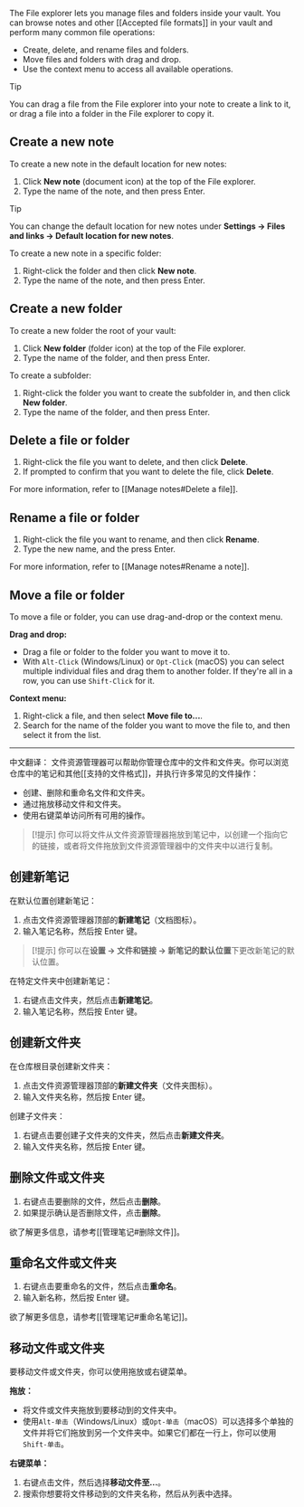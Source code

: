 The File explorer lets you manage files and folders inside your vault. You can browse notes and other [[Accepted file formats]] in your vault and perform many common file operations:

- Create, delete, and rename files and folders.
- Move files and folders with drag and drop.
- Use the context menu to access all available operations.

> [!tip]
> You can drag a file from the File explorer into your note to create a link to it, or drag a file into a folder in the File explorer to copy it.

## Create a new note

To create a new note in the default location for new notes:

1. Click **New note** (document icon) at the top of the File explorer.
2. Type the name of the note, and then press Enter.

> [!tip]
> You can change the default location for new notes under **Settings → Files and links → Default location for new notes**.

To create a new note in a specific folder:

1. Right-click the folder and then click **New note**.
2. Type the name of the note, and then press Enter.

## Create a new folder

To create a new folder the root of your vault:

1. Click **New folder** (folder icon) at the top of the File explorer.
2. Type the name of the folder, and then press Enter.

To create a subfolder:

1. Right-click the folder you want to create the subfolder in, and then click **New folder**.
2. Type the name of the folder, and then press Enter.

## Delete a file or folder

1. Right-click the file you want to delete, and then click **Delete**.
2. If prompted to confirm that you want to delete the file, click **Delete**.

For more information, refer to [[Manage notes#Delete a file]].

## Rename a file or folder

1. Right-click the file you want to rename, and then click **Rename**.
2. Type the new name, and the press Enter.

For more information, refer to [[Manage notes#Rename a note]].

## Move a file or folder

To move a file or folder, you can use drag-and-drop or the context menu.

**Drag and drop:**

- Drag a file or folder to the folder you want to move it to.
- With `Alt-Click` (Windows/Linux) or `Opt-Click` (macOS) you can select multiple individual files and drag them to another folder. If they're all in a row, you can use `Shift-Click` for it.

**Context menu:**

1. Right-click a file, and then select **Move file to...**.
2. Search for the name of the folder you want to move the file to, and then select it from the list.


---

中文翻译：
文件资源管理器可以帮助你管理仓库中的文件和文件夹。你可以浏览仓库中的笔记和其他[[支持的文件格式]]，并执行许多常见的文件操作：

- 创建、删除和重命名文件和文件夹。
- 通过拖放移动文件和文件夹。
- 使用右键菜单访问所有可用的操作。

> [!提示]
> 你可以将文件从文件资源管理器拖放到笔记中，以创建一个指向它的链接，或者将文件拖放到文件资源管理器中的文件夹中以进行复制。

## 创建新笔记

在默认位置创建新笔记：

1. 点击文件资源管理器顶部的**新建笔记**（文档图标）。
2. 输入笔记名称，然后按 Enter 键。

> [!提示]
> 你可以在**设置 → 文件和链接 → 新笔记的默认位置**下更改新笔记的默认位置。

在特定文件夹中创建新笔记：

1. 右键点击文件夹，然后点击**新建笔记**。
2. 输入笔记名称，然后按 Enter 键。

## 创建新文件夹

在仓库根目录创建新文件夹：

1. 点击文件资源管理器顶部的**新建文件夹**（文件夹图标）。
2. 输入文件夹名称，然后按 Enter 键。

创建子文件夹：

1. 右键点击要创建子文件夹的文件夹，然后点击**新建文件夹**。
2. 输入文件夹名称，然后按 Enter 键。

## 删除文件或文件夹

1. 右键点击要删除的文件，然后点击**删除**。
2. 如果提示确认是否删除文件，点击**删除**。

欲了解更多信息，请参考[[管理笔记#删除文件]]。

## 重命名文件或文件夹

1. 右键点击要重命名的文件，然后点击**重命名**。
2. 输入新名称，然后按 Enter 键。

欲了解更多信息，请参考[[管理笔记#重命名笔记]]。

## 移动文件或文件夹

要移动文件或文件夹，你可以使用拖放或右键菜单。

**拖放：**

- 将文件或文件夹拖放到要移动到的文件夹中。
- 使用`Alt-单击`（Windows/Linux）或`Opt-单击`（macOS）可以选择多个单独的文件并将它们拖放到另一个文件夹中。如果它们都在一行上，你可以使用`Shift-单击`。

**右键菜单：**

1. 右键点击文件，然后选择**移动文件至...**。
2. 搜索你想要将文件移动到的文件夹名称，然后从列表中选择。